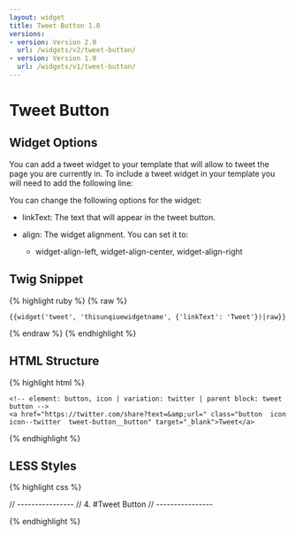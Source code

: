 ```yaml
---
layout: widget
title: Tweet Button 1.0
versions:
- version: Version 2.0
  url: /widgets/v2/tweet-button/
- version: Version 1.0
  url: /widgets/v1/tweet-button/
---
```


# Tweet Button

## Widget Options

You can add a tweet widget to your template that will allow to tweet the page you are currently in.
To include a tweet widget in your template you will need to add the following line:

You can change the following options for the widget:

* linkText: The text that will appear in the tweet button.

* align: The widget alignment. You can set it to:
  * widget-align-left, widget-align-center, widget-align-right
  
## Twig Snippet

{% highlight ruby %}
{% raw %}

	{{widget('tweet', 'thisunqiuewidgetname', {'linkText': 'Tweet'})|raw}}

{% endraw %}
{% endhighlight %}

## HTML Structure

{% highlight html %}

<!-- element: widget | variation: zone widget -->
<div class="widget  widget--zone-widget">

  <!-- element: tweet button | parent block: widget -->
  <div class="tweet-button  widget__tweet-button">
	
    <!-- element: button, icon | variation: twitter | parent block: tweet button -->
    <a href="https://twitter.com/share?text=&amp;url=" class="button  icon  icon--twitter  tweet-button__button" target="_blank">Tweet</a>
	
  </div>

</div>

{% endhighlight %}

## LESS Styles

{% highlight css %}

// ----------------
// 4. #Tweet Button
// ----------------

{% endhighlight %}
